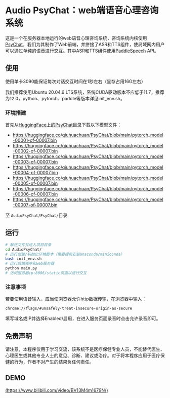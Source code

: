 # Audio PsyChat：web端语音心理咨询系统

这是一个在服务器本地运行的web语音心理咨询系统，咨询系统内核使用[PsyChat](https://github.com/qiuhuachuan/PsyChat)，我们为其制作了Web前端，并拼接了ASR和TTS组件，使局域网内用户可以通过单纯的语音进行交互。其中ASR和TTS组件使用[PaddleSpeech](https://github.com/PaddlePaddle/PaddleSpeech) API。

## 使用

使用单卡3090能保证每次对话交互时间在1秒左右（显存占用16G左右）

我们推荐使用Ubuntu 20.04.6 LTS系统，系统CUDA驱动版本不应低于11.7，推荐为12.0，python、pytorch、paddle等版本详见init_env.sh。

### 环境搭建

首先从[HuggingFace上的PsyChat目录](https://huggingface.co/qiuhuachuan/PsyChat/tree/main)下载以下模型文件：

- https://huggingface.co/qiuhuachuan/PsyChat/blob/main/pytorch_model-00001-of-00007.bin
- https://huggingface.co/qiuhuachuan/PsyChat/blob/main/pytorch_model-00002-of-00007.bin
- https://huggingface.co/qiuhuachuan/PsyChat/blob/main/pytorch_model-00003-of-00007.bin
- https://huggingface.co/qiuhuachuan/PsyChat/blob/main/pytorch_model-00004-of-00007.bin
- https://huggingface.co/qiuhuachuan/PsyChat/blob/main/pytorch_model-00005-of-00007.bin
- https://huggingface.co/qiuhuachuan/PsyChat/blob/main/pytorch_model-00006-of-00007.bin
- https://huggingface.co/qiuhuachuan/PsyChat/blob/main/pytorch_model-00007-of-00007.bin

至 `AudioPsyChat/PsyChat/`目录

## 运行

```bash
# 解压文件并进入项目目录
cd AudioPsyChat/
# 运行创建/初始化环境脚本（需要提前安装anaconda/miniconda）
bash init_env.sh
# 运行后端程序和web服务器
python main.py
# 访问服务器ip:8086/static页面以进行交互
```



### 注意事项

若要使用语音输入，应当使浏览器允许http数据传输，在浏览器中输入：

`chrome://flags/#unsafely-treat-insecure-origin-as-secure`

填写域名或IP并选择Enabled/启用，在进入服务页面录音时点击允许录音即可。

## 免责声明
请注意，本程序仅用于学习交流，该系统不是医疗保健专业人员，不能替代医生、心理医生或其他专业人士的意见、诊断、建议或治疗。对于将本程序应用于医疗保健的行为，作者不对产生的结果负任何责任。

## DEMO
[(https://www.bilibili.com/video/BV13M4m1679N/)](https://www.bilibili.com/video/BV13M4m1679N/)
